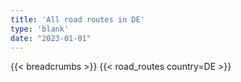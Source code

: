 ```yaml
---
title: 'All road routes in DE'
type: 'blank'
date: "2023-01-01"
---
```


{{< breadcrumbs >}}
{{< road_routes country=DE >}}
